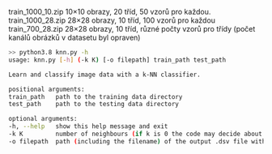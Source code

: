 train_1000_10.zip 10×10 obrazy, 20 tříd, 50 vzorů pro každou.
train_1000_28.zip 28×28 obrazy, 10 tříd, 100 vzorů pro každou
train_700_28.zip 28×28 obrazy, 10 tříd, různé počty vzorů pro třídy (počet kanálů obrázků v datasetu byl opraven)

```sh
>> python3.8 knn.py -h
usage: knn.py [-h] (-k K) [-o filepath] train_path test_path

Learn and classify image data with a k-NN classifier.

positional arguments:
train_path   path to the training data directory
test_path    path to the testing data directory

optional arguments:
-h, --help   show this help message and exit
-k K         number of neighbours (if k is 0 the code may decide about proper K by itself)
-o filepath  path (including the filename) of the output .dsv file with the results
```

